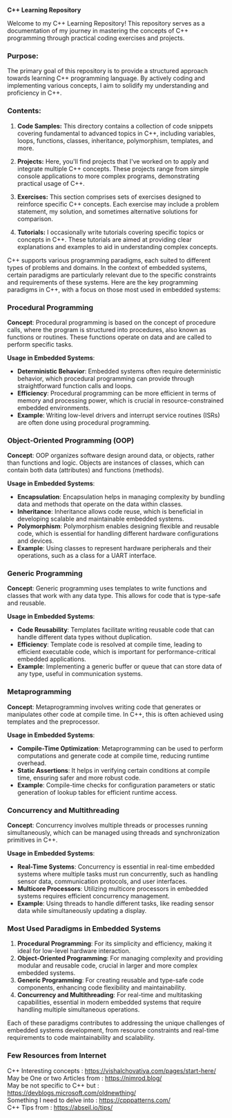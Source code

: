 **C++ Learning Repository**

Welcome to my C++ Learning Repository! This repository serves as a documentation of my journey in mastering the concepts of C++ programming through practical coding exercises and projects.

### Purpose:
The primary goal of this repository is to provide a structured approach towards learning C++ programming language. By actively coding and implementing various concepts, I aim to solidify my understanding and proficiency in C++.

### Contents:
1. **Code Samples:** This directory contains a collection of code snippets covering fundamental to advanced topics in C++, including variables, loops, functions, classes, inheritance, polymorphism, templates, and more.

2. **Projects:** Here, you'll find projects that I've worked on to apply and integrate multiple C++ concepts. These projects range from simple console applications to more complex programs, demonstrating practical usage of C++.

3. **Exercises:** This section comprises sets of exercises designed to reinforce specific C++ concepts. Each exercise may include a problem statement, my solution, and sometimes alternative solutions for comparison.

4. **Tutorials:** I occasionally write tutorials covering specific topics or concepts in C++. These tutorials are aimed at providing clear explanations and examples to aid in understanding complex concepts.



C++ supports various programming paradigms, each suited to different types of problems and domains. In the context of embedded systems, certain paradigms are particularly relevant due to the specific constraints and requirements of these systems. Here are the key programming paradigms in C++, with a focus on those most used in embedded systems:

### Procedural Programming
**Concept**: Procedural programming is based on the concept of procedure calls, where the program is structured into procedures, also known as functions or routines. These functions operate on data and are called to perform specific tasks.

**Usage in Embedded Systems**: 
- **Deterministic Behavior**: Embedded systems often require deterministic behavior, which procedural programming can provide through straightforward function calls and loops.
- **Efficiency**: Procedural programming can be more efficient in terms of memory and processing power, which is crucial in resource-constrained embedded environments.
- **Example**: Writing low-level drivers and interrupt service routines (ISRs) are often done using procedural programming.

### Object-Oriented Programming (OOP)
**Concept**: OOP organizes software design around data, or objects, rather than functions and logic. Objects are instances of classes, which can contain both data (attributes) and functions (methods).

**Usage in Embedded Systems**:
- **Encapsulation**: Encapsulation helps in managing complexity by bundling data and methods that operate on the data within classes.
- **Inheritance**: Inheritance allows code reuse, which is beneficial in developing scalable and maintainable embedded systems.
- **Polymorphism**: Polymorphism enables designing flexible and reusable code, which is essential for handling different hardware configurations and devices.
- **Example**: Using classes to represent hardware peripherals and their operations, such as a class for a UART interface.

### Generic Programming
**Concept**: Generic programming uses templates to write functions and classes that work with any data type. This allows for code that is type-safe and reusable.

**Usage in Embedded Systems**:
- **Code Reusability**: Templates facilitate writing reusable code that can handle different data types without duplication.
- **Efficiency**: Template code is resolved at compile time, leading to efficient executable code, which is important for performance-critical embedded applications.
- **Example**: Implementing a generic buffer or queue that can store data of any type, useful in communication systems.

### Metaprogramming
**Concept**: Metaprogramming involves writing code that generates or manipulates other code at compile time. In C++, this is often achieved using templates and the preprocessor.

**Usage in Embedded Systems**:
- **Compile-Time Optimization**: Metaprogramming can be used to perform computations and generate code at compile time, reducing runtime overhead.
- **Static Assertions**: It helps in verifying certain conditions at compile time, ensuring safer and more robust code.
- **Example**: Compile-time checks for configuration parameters or static generation of lookup tables for efficient runtime access.

### Concurrency and Multithreading
**Concept**: Concurrency involves multiple threads or processes running simultaneously, which can be managed using threads and synchronization primitives in C++.

**Usage in Embedded Systems**:
- **Real-Time Systems**: Concurrency is essential in real-time embedded systems where multiple tasks must run concurrently, such as handling sensor data, communication protocols, and user interfaces.
- **Multicore Processors**: Utilizing multicore processors in embedded systems requires efficient concurrency management.
- **Example**: Using threads to handle different tasks, like reading sensor data while simultaneously updating a display.

### Most Used Paradigms in Embedded Systems

1. **Procedural Programming**: For its simplicity and efficiency, making it ideal for low-level hardware interaction.
2. **Object-Oriented Programming**: For managing complexity and providing modular and reusable code, crucial in larger and more complex embedded systems.
3. **Generic Programming**: For creating reusable and type-safe code components, enhancing code flexibility and maintainability.
4. **Concurrency and Multithreading**: For real-time and multitasking capabilities, essential in modern embedded systems that require handling multiple simultaneous operations.

Each of these paradigms contributes to addressing the unique challenges of embedded systems development, from resource constraints and real-time requirements to code maintainability and scalability.

### Few Resources from Internet
C++ Interesting concepts        : https://vishalchovatiya.com/pages/start-here/ <br/>
May be One or two Articles from : https://nimrod.blog/ <br/>
May be not specific to C++ but  : https://devblogs.microsoft.com/oldnewthing/ <br/>
Something I need to delve into  : https://cpppatterns.com/ <br/>
C++ Tips from                   : https://abseil.io/tips/ <br/>



